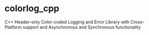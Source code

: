 # colorlog_cpp
C++ Header-only Color-coded Logging and Error Library with Cross-Platform support and Asynchronous and Synchronous functionality

